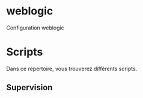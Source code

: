 # weblogic
Configuration weblogic

<h1>Scripts</h1>
Dans ce repertoire, vous trouverez différents scripts. 

<h2>Supervision</h2>


